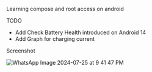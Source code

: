 Learning compose and root access on android

TODO
- Add Check Battery Health introduced on Android 14
- Add Graph for charging current

Screenshot

![WhatsApp Image 2024-07-25 at 9 41 47 PM](https://github.com/user-attachments/assets/fe888fd7-2abb-40a0-a9c0-304575021d7c)
